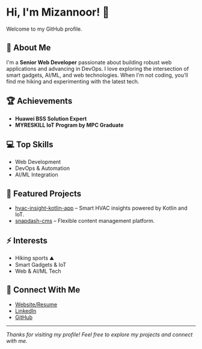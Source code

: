 # Hi, I'm Mizannoor! 👋

Welcome to my GitHub profile.

## 🚀 About Me
I'm a **Senior Web Developer** passionate about building robust web applications and advancing in DevOps. I love exploring the intersection of smart gadgets, AI/ML, and web technologies. When I'm not coding, you’ll find me hiking and experimenting with the latest tech.

## 🏆 Achievements
- **Huawei BSS Solution Expert**
- **MYRESKILL IoT Program by MPC Graduate**

## 💻 Top Skills
- Web Development
- DevOps & Automation
- AI/ML Integration

## 🌟 Featured Projects
- [hvac-insight-kotlin-app](https://github.com/mizannoor/hvac-insight-kotlin-app) – Smart HVAC insights powered by Kotlin and IoT.
- [snapdash-cms](https://github.com/mizannoor/snapdash-cms) – Flexible content management platform.

## ⚡ Interests
- Hiking sports ⛰️
- Smart Gadgets & IoT
- Web & AI/ML Tech

## 🔗 Connect With Me
- [Website/Resume](https://mizannoor.github.io/)
- [LinkedIn](https://www.linkedin.com/in/mizannoor/)
- [GitHub](https://mizannoor.github.io/)

---

*Thanks for visiting my profile! Feel free to explore my projects and connect with me.*
